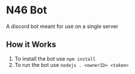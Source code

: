 # N46 Bot

A discord bot meant for use on a single server

## How it Works

1.  To install the bot use `npm install`
2.  To run the bot use `nodejs . <ownerID> <token>`
